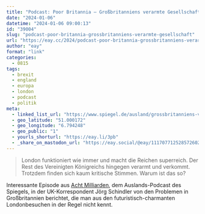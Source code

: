 ```yaml
---
title: "Podcast: Poor Britannia – Großbritanniens verarmte Gesellschaft"
date: "2024-01-06"
datetime: "2024-01-06 09:00:13"
id: "39004"
slug: "podcast-poor-britannia-grossbritanniens-verarmte-gesellschaft"
url: "https://eay.cc/2024/podcast-poor-britannia-grossbritanniens-verarmte-gesellschaft/"
author: "eay"
format: "link"
categories:
  - 0815
tags:
  - brexit
  - england
  - europa
  - london
  - podcast
  - politik
meta:
  - linked_list_url: "https://www.spiegel.de/ausland/grossbritanniens-verarmte-gesellschaft-london-empire-tories-poor-britannia-podcast-a-6dff6736-7c53-4d85-92af-b0ab3bd59f64"
  - geo_latitude: "51.000172"
  - geo_longitude: "6.794248"
  - geo_public: "1"
  - yourls_shorturl: "https://eay.li/3pb"
  - _share_on_mastodon_url: "https://eay.social/@eay/111707712528572602"
---
```


> London funktioniert wie immer und macht die Reichen superreich. Der Rest des Vereinigten Königreichs hingegen verarmt und verkommt. Trotzdem finden sich kaum kritische Stimmen. Warum ist das so?

Interessante Episode aus [Acht Milliarden](https://www.spiegel.de/thema/podcast-acht-milliarden/), dem Auslands-Podcast des Spiegels, in der UK-Korrespondent Jörg Schindler von den Problemen in Großbritannien berichtet, die man aus den futuristisch-charmanten Londonbesuchen in der Regel nicht kennt.
